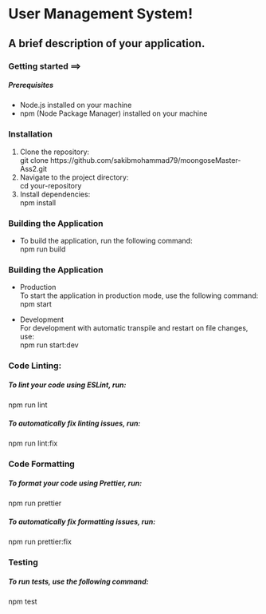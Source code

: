 <h1>User Management System!</h1>
<h2>A brief description of your application.</h2>
<h3>Getting started ==></h3>
<h5>Prerequisites</h5>
<ul>
    <li>Node.js installed on your machine</li>
    <li>npm (Node Package Manager) installed on your machine</li>
</ul>
<h3>Installation</h3>
<ol type="number">
    <li>Clone the repository:<br>
    git clone https://github.com/sakibmohammad79/moongoseMaster-Ass2.git</li>
    <li>Navigate to the project directory:<br>
    cd your-repository</li>
    <li>Install dependencies:<br>
    npm install</li>
</ol>
<h3>Building the Application</h3>
<ul>
    <li>To build the application, run the following command:<br>npm run build</li>
</ul>
<h3>Building the Application</h3>
<ul>
    <li>Production<br>
To start the application in production mode, use the following command:<br>npm start</li>
</ul>
<ul>
    <li>Development<br>
For development with automatic transpile and restart on file changes, use:<br>npm run start:dev</li>
</ul>
<h3>Code Linting:</h3>
<h5>To lint your code using ESLint, run:</h5>
<p>npm run lint</p>
<h5>To automatically fix linting issues, run:</h5>
<p>npm run lint:fix</p>
<h3>Code Formatting</h3>
<h5>To format your code using Prettier, run:</h5>
<p>npm run prettier</p>
<h5>To automatically fix formatting issues, run:</h5>
<p>npm run prettier:fix</p>
<h3>Testing</h3>
<h5>To run tests, use the following command:</h5>
<p>npm test</p>

